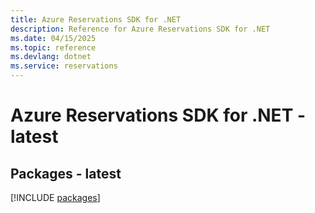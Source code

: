 ```yaml
---
title: Azure Reservations SDK for .NET
description: Reference for Azure Reservations SDK for .NET
ms.date: 04/15/2025
ms.topic: reference
ms.devlang: dotnet
ms.service: reservations
---
```

# Azure Reservations SDK for .NET - latest
## Packages - latest
[!INCLUDE [packages](reservations-index.md)]